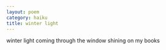 ```yaml
---
layout: poem
category: haiku
title: winter light
---
```

winter light
coming through the window
shining on my books
